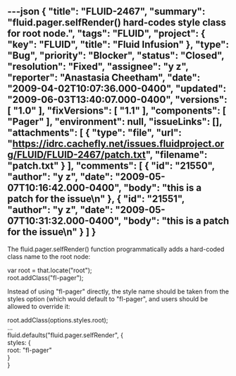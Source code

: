 ---json
{
  "title": "FLUID-2467",
  "summary": "fluid.pager.selfRender() hard-codes style class for root node.",
  "tags": "FLUID",
  "project": {
    "key": "FLUID",
    "title": "Fluid Infusion"
  },
  "type": "Bug",
  "priority": "Blocker",
  "status": "Closed",
  "resolution": "Fixed",
  "assignee": "y z",
  "reporter": "Anastasia Cheetham",
  "date": "2009-04-02T10:07:36.000-0400",
  "updated": "2009-06-03T13:40:07.000-0400",
  "versions": [
    "1.0"
  ],
  "fixVersions": [
    "1.1"
  ],
  "components": [
    "Pager"
  ],
  "environment": null,
  "issueLinks": [],
  "attachments": [
    {
      "type": "file",
      "url": "https://idrc.cachefly.net/issues.fluidproject.org/FLUID/FLUID-2467/patch.txt",
      "filename": "patch.txt"
    }
  ],
  "comments": [
    {
      "id": "21550",
      "author": "y z",
      "date": "2009-05-07T10:16:42.000-0400",
      "body": "this is a patch for the issue\n"
    },
    {
      "id": "21551",
      "author": "y z",
      "date": "2009-05-07T10:31:32.000-0400",
      "body": "this is a patch for the issue\n"
    }
  ]
}
---
The fluid.pager.selfRender() function programmatically adds a hard-coded class name to the root node:

var root = that.locate("root");\
root.addClass("fl-pager");

Instead of using "fl-pager" directly, the style name should be taken from the styles option (which would default to "fl-pager", and users should be allowed to override it:

root.addClass(options.styles.root);\
...\
fluid.defaults("fluid.pager.selfRender", {\
styles: {\
root: "fl-pager"\
}\
}

        